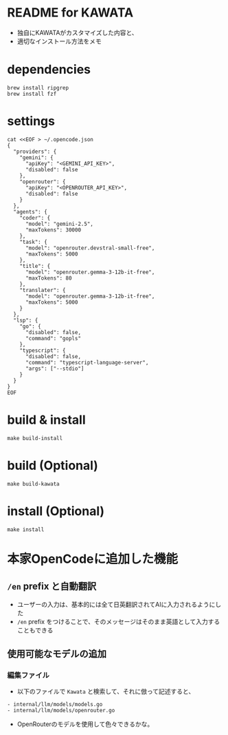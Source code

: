 # README for KAWATA
- 独自にKAWATAがカスタマイズした内容と、
- 適切なインストール方法をメモ
# dependencies
```
brew install ripgrep
brew install fzf
```
# settings
```
cat <<EOF > ~/.opencode.json
{
  "providers": {
    "gemini": {
      "apiKey": "<GEMINI_API_KEY>",
      "disabled": false
    },
    "openrouter": {
      "apiKey": "<OPENROUTER_API_KEY>",
      "disabled": false
    }
  },
  "agents": {
    "coder": {
      "model": "gemini-2.5",
      "maxTokens": 30000
    },
    "task": {
      "model": "openrouter.devstral-small-free",
      "maxTokens": 5000
    },
    "title": {
      "model": "openrouter.gemma-3-12b-it-free",
      "maxTokens": 80
    },
    "translater": {
      "model": "openrouter.gemma-3-12b-it-free",
      "maxTokens": 5000
    }
  },
  "lsp": {
    "go": {
      "disabled": false,
      "command": "gopls"
    },
    "typescript": {
      "disabled": false,
      "command": "typescript-language-server",
      "args": ["--stdio"]
    }
  }
}
EOF
```
# build & install
```
make build-install
```
# build (Optional)
```
make build-kawata
```
# install (Optional)
```
make install
```
# 本家OpenCodeに追加した機能
## `/en` prefix と自動翻訳
- ユーザーの入力は、基本的には全て日英翻訳されてAIに入力されるようにした
- `/en` prefix をつけることで、そのメッセージはそのまま英語として入力することもできる
## 使用可能なモデルの追加
### 編集ファイル
- 以下のファイルで `Kawata` と検索して、それに倣って記述すると、
```
- internal/llm/models/models.go
- internal/llm/models/openrouter.go
```
- OpenRouterのモデルを使用して色々できるかな。